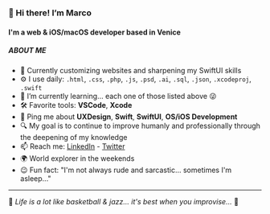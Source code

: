### 👋 Hi there! I’m Marco
#### I'm a web & iOS/macOS developer based in Venice

##### ABOUT ME
- 🏢 Currently customizing websites and sharpening my SwiftUI skills
- ⚙️ I use daily: `.html`, `.css`, `.php`, `.js`, `.psd`, `.ai`, `.sql`, `.json`, `.xcodeproj`, `.swift`
- 🌱 I’m currently learning... each one of those listed above 😜
- 🛠 Favorite tools: **VSCode**, **Xcode**
- 💬 Ping me about **UXDesign**, **Swift**, **SwiftUI**, **OS/iOS Development**
- 🔍 My goal is to continue to improve humanly and professionally through the deepening of my knowledge
- 📫 Reach me: [LinkedIn](https://www.linkedin.com/in/carraromarco/) -  [Twitter](https://twitter.com/carra89)
- 🌍 World explorer in the weekends
- 😉 Fun fact: "I'm not always rude and sarcastic... sometimes I'm asleep..."

---

🎷 *Life is a lot like basketball & jazz... it's best when you improvise...* 🏀

<!---
mrc-dev-git/mrc-dev-git is a ✨ special ✨ repository because its `README.md` (this file) appears on your GitHub profile.
You can click the Preview link to take a look at your changes.
--->
